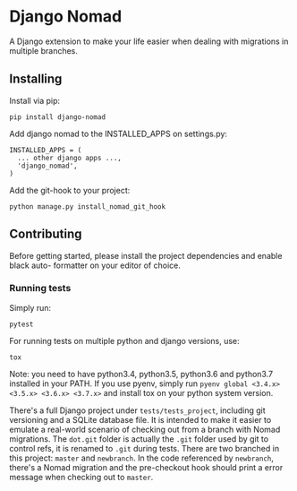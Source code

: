 # Django Nomad

A Django extension to make your life easier when dealing with migrations in multiple
branches.

## Installing

Install via pip:

```
pip install django-nomad
```

Add django nomad to the INSTALLED_APPS on settings.py:

```
INSTALLED_APPS = (
  ... other django apps ...,
  'django_nomad',
)
```

Add the git-hook to your project:

```
python manage.py install_nomad_git_hook
```

## Contributing

Before getting started, please install the project dependencies and enable black auto-
formatter on your editor of choice.

### Running tests

Simply run:

```
pytest
```

For running tests on multiple python and django versions, use:

```
tox
```

Note: you need to have python3.4, python3.5, python3.6 and python3.7 installed in your
PATH. If you use pyenv, simply run `pyenv global <3.4.x> <3.5.x> <3.6.x> <3.7.x>` and
install tox on your python system version.

There's a full Django project under `tests/tests_project`, including git versioning and
a SQLite database file. It is intended to make it easier to emulate a real-world
scenario of checking out from a branch with Nomad migrations. The `dot.git` folder is
actually the `.git` folder used by git to control refs, it is renamed to `.git` during
tests. There are two branched in this project: `master` and `newbranch`. In the code
referenced by `newbranch`, there's a Nomad migration and the pre-checkout hook should
print a error message when checking out to `master`.
